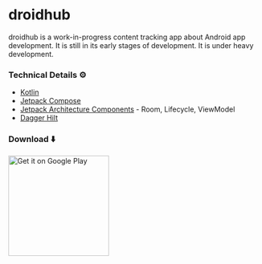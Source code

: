 # droidhub
droidhub is a work-in-progress content tracking app about Android app development. It is still in its early stages of development. It is under heavy development.


### Technical Details ⚙️

- [Kotlin](https://kotlinlang.org/) 
- [Jetpack Compose](https://developer.android.com/jetpack/compose)
- [Jetpack Architecture Components](https://developer.android.com/topic/libraries/architecture/) - Room, Lifecycle, ViewModel
- [Dagger Hilt](https://dagger.dev/hilt/)


### Download ⬇️
<a href='https://play.google.com/store/apps/details?id=co.icanteach.apps.android.droidhub'><img alt='Get it on Google Play' src='https://play.google.com/intl/en_us/badges/static/images/badges/en_badge_web_generic.png' width="200"/></a>
